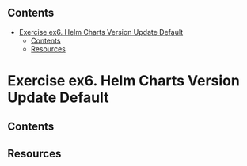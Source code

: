 <!-- START doctoc generated TOC please keep comment here to allow auto update -->
<!-- DON'T EDIT THIS SECTION, INSTEAD RE-RUN doctoc TO UPDATE -->
## Contents

- [Exercise ex6. Helm Charts Version Update Default](#exercise-ex6-helm-charts-version-update-default)
  - [Contents](#contents)
  - [Resources](#resources)

<!-- END doctoc generated TOC please keep comment here to allow auto update -->

# Exercise ex6. Helm Charts Version Update Default

## Contents

## Resources

